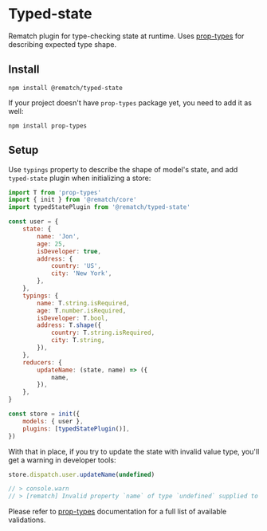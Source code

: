 # Typed-state

Rematch plugin for type-checking state at runtime. Uses [prop-types](https://github.com/facebook/prop-types) for describing expected type shape.

## Install

```
npm install @rematch/typed-state
```

If your project doesn't have `prop-types` package yet, you need to add it as well:

```
npm install prop-types
```

## Setup

Use `typings` property to describe the shape of model's state, and add `typed-state` plugin when initializing a store:

```js
import T from 'prop-types'
import { init } from '@rematch/core'
import typedStatePlugin from '@rematch/typed-state'

const user = {
	state: {
		name: 'Jon',
		age: 25,
		isDeveloper: true,
		address: {
			country: 'US',
			city: 'New York',
		},
	},
	typings: {
		name: T.string.isRequired,
		age: T.number.isRequired,
		isDeveloper: T.bool,
		address: T.shape({
			country: T.string.isRequired,
			city: T.string,
		}),
	},
	reducers: {
		updateName: (state, name) => ({
			name,
		}),
	},
}

const store = init({
	models: { user },
	plugins: [typedStatePlugin()],
})
```

With that in place, if you try to update the state with invalid value type, you'll get a warning in developer tools:

```js
store.dispatch.user.updateName(undefined)

// > console.warn
// > [rematch] Invalid property `name` of type `undefined` supplied to `user`, expected `string`.
```

Please refer to [prop-types](https://github.com/facebook/prop-types#usage) documentation for a full list of available validations.

